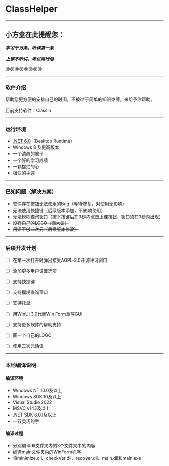 # ClassHelper

------

## **小方盒在此提醒您：**

***学习千万条，听课第一条***

***上课不听讲，考试两行泪***

:cry::cry::cry::cry::cry::cry::cry::cry:

---

### 软件介绍

帮助您更方便的安排自己的时间，不被过于简单的知识束缚。来给予你帮助。

目前支持软件：Classin

---

### 运行环境

- [.NET 6.0](https://dotnet.microsoft.com/zh-cn/download/dotnet/6.0)（Desktop Runtime）
- Windows 8 及更高版本
- 一个清醒的脑子
- 一个好的学习成绩
- 一颗摆烂的心
- ~~极快的手速~~

------

### 已知问题（解决方案）

- 软件存在按钮无法使用的Bug（等待修复，对使用无影响）
- 无法使用快捷键（后续版本添加，不影响使用）
- 无法模糊查询窗口（按下按键后在3秒内点击上课按钮，窗口须在3秒内出现）
- ~~没有自己的LOGO（画大饼）~~
- ~~用语不够二次元（后续版本修改）~~

---

### 后续开发计划

- [ ] 在第一次打开时弹出接受AGPL-3.0开源许可窗口

- [ ] 添加更多用户设置选项

- [ ] 支持快捷键
- [ ] 支持模糊查询窗口
- [ ] 支持托盘
- [ ] 用WinUI 3.0代替Win Form重写GUI
- [ ] 支持更多软件的帮助支持

- [ ] 画一个自己的LOGO
- [ ] 使用二次元话语

---

### 本地编译说明

#### 编译环境

- Windows NT 10.0及以上
- Windows SDK 10及以上
- Visual Studio 2022
- MSVC v143及以上
- .NET SDK 6.0.1及以上
- 一双灵巧的手

#### 编译过程

- 分别编译dll文件夹内的3个文件夹中的内容
- 编译main文件夹内的WinForm程序
- 将minimize.dll、checkVer.dll、recover.dll、main.dll和main.exe



